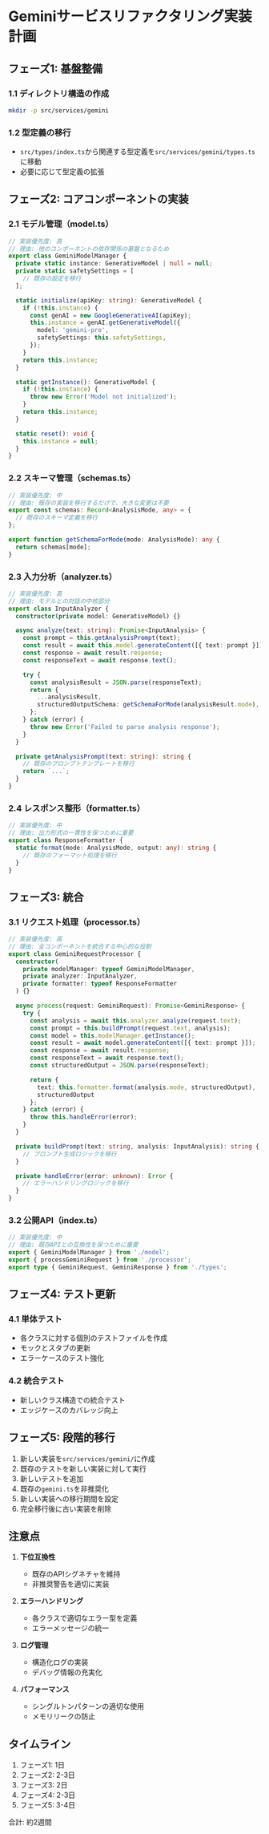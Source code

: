 # Geminiサービスリファクタリング実装計画

## フェーズ1: 基盤整備

### 1.1 ディレクトリ構造の作成
```bash
mkdir -p src/services/gemini
```

### 1.2 型定義の移行
- `src/types/index.ts`から関連する型定義を`src/services/gemini/types.ts`に移動
- 必要に応じて型定義の拡張

## フェーズ2: コアコンポーネントの実装

### 2.1 モデル管理（model.ts）
```typescript
// 実装優先度: 高
// 理由: 他のコンポーネントの依存関係の基盤となるため
export class GeminiModelManager {
  private static instance: GenerativeModel | null = null;
  private static safetySettings = [
    // 既存の設定を移行
  ];

  static initialize(apiKey: string): GenerativeModel {
    if (!this.instance) {
      const genAI = new GoogleGenerativeAI(apiKey);
      this.instance = genAI.getGenerativeModel({
        model: 'gemini-pro',
        safetySettings: this.safetySettings,
      });
    }
    return this.instance;
  }

  static getInstance(): GenerativeModel {
    if (!this.instance) {
      throw new Error('Model not initialized');
    }
    return this.instance;
  }

  static reset(): void {
    this.instance = null;
  }
}
```

### 2.2 スキーマ管理（schemas.ts）
```typescript
// 実装優先度: 中
// 理由: 既存の実装を移行するだけで、大きな変更は不要
export const schemas: Record<AnalysisMode, any> = {
  // 既存のスキーマ定義を移行
};

export function getSchemaForMode(mode: AnalysisMode): any {
  return schemas[mode];
}
```

### 2.3 入力分析（analyzer.ts）
```typescript
// 実装優先度: 高
// 理由: モデルとの対話の中核部分
export class InputAnalyzer {
  constructor(private model: GenerativeModel) {}

  async analyze(text: string): Promise<InputAnalysis> {
    const prompt = this.getAnalysisPrompt(text);
    const result = await this.model.generateContent([{ text: prompt }]);
    const response = await result.response;
    const responseText = await response.text();

    try {
      const analysisResult = JSON.parse(responseText);
      return {
        ...analysisResult,
        structuredOutputSchema: getSchemaForMode(analysisResult.mode),
      };
    } catch (error) {
      throw new Error('Failed to parse analysis response');
    }
  }

  private getAnalysisPrompt(text: string): string {
    // 既存のプロンプトテンプレートを移行
    return `...`;
  }
}
```

### 2.4 レスポンス整形（formatter.ts）
```typescript
// 実装優先度: 中
// 理由: 出力形式の一貫性を保つために重要
export class ResponseFormatter {
  static format(mode: AnalysisMode, output: any): string {
    // 既存のフォーマット処理を移行
  }
}
```

## フェーズ3: 統合

### 3.1 リクエスト処理（processor.ts）
```typescript
// 実装優先度: 高
// 理由: 全コンポーネントを統合する中心的な役割
export class GeminiRequestProcessor {
  constructor(
    private modelManager: typeof GeminiModelManager,
    private analyzer: InputAnalyzer,
    private formatter: typeof ResponseFormatter
  ) {}

  async process(request: GeminiRequest): Promise<GeminiResponse> {
    try {
      const analysis = await this.analyzer.analyze(request.text);
      const prompt = this.buildPrompt(request.text, analysis);
      const model = this.modelManager.getInstance();
      const result = await model.generateContent([{ text: prompt }]);
      const response = await result.response;
      const responseText = await response.text();
      const structuredOutput = JSON.parse(responseText);

      return {
        text: this.formatter.format(analysis.mode, structuredOutput),
        structuredOutput
      };
    } catch (error) {
      throw this.handleError(error);
    }
  }

  private buildPrompt(text: string, analysis: InputAnalysis): string {
    // プロンプト生成ロジックを移行
  }

  private handleError(error: unknown): Error {
    // エラーハンドリングロジックを移行
  }
}
```

### 3.2 公開API（index.ts）
```typescript
// 実装優先度: 中
// 理由: 既存APIとの互換性を保つために重要
export { GeminiModelManager } from './model';
export { processGeminiRequest } from './processor';
export type { GeminiRequest, GeminiResponse } from './types';
```

## フェーズ4: テスト更新

### 4.1 単体テスト
- 各クラスに対する個別のテストファイルを作成
- モックとスタブの更新
- エラーケースのテスト強化

### 4.2 統合テスト
- 新しいクラス構造での統合テスト
- エッジケースのカバレッジ向上

## フェーズ5: 段階的移行

1. 新しい実装を`src/services/gemini/`に作成
2. 既存のテストを新しい実装に対して実行
3. 新しいテストを追加
4. 既存の`gemini.ts`を非推奨化
5. 新しい実装への移行期間を設定
6. 完全移行後に古い実装を削除

## 注意点

1. **下位互換性**
   - 既存のAPIシグネチャを維持
   - 非推奨警告を適切に実装

2. **エラーハンドリング**
   - 各クラスで適切なエラー型を定義
   - エラーメッセージの統一

3. **ログ管理**
   - 構造化ログの実装
   - デバッグ情報の充実化

4. **パフォーマンス**
   - シングルトンパターンの適切な使用
   - メモリリークの防止

## タイムライン

1. フェーズ1: 1日
2. フェーズ2: 2-3日
3. フェーズ3: 2日
4. フェーズ4: 2-3日
5. フェーズ5: 3-4日

合計: 約2週間